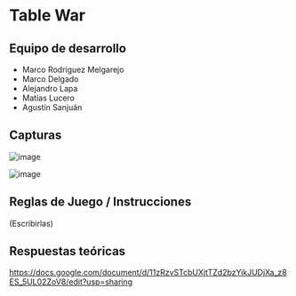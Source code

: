 # Table War

## Equipo de desarrollo

- Marco Rodriguez Melgarejo
- Marco Delgado
- Alejandro Lapa
- Matías Lucero
- Agustín Sanjuán

## Capturas

![image](https://user-images.githubusercontent.com/82128316/139607484-68510773-f5f1-4f0e-9ec2-d4b0a394656a.png)

![image](https://user-images.githubusercontent.com/82128316/139607498-64ea7b7a-b663-405d-a4fe-921cd1550652.png)


## Reglas de Juego / Instrucciones

(Escribirlas)

## Respuestas teóricas

https://docs.google.com/document/d/11zRzvSTcbUXjtTZd2bzYikJUDjXa_z8ES_5UL02ZoV8/edit?usp=sharing
